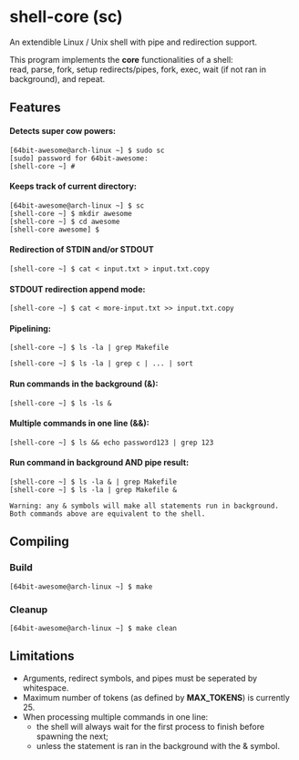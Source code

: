 # shell-core (sc)

An extendible Linux / Unix shell with pipe and redirection support.

This program implements the **core** functionalities of a shell: \
read, parse, fork, setup redirects/pipes, fork, exec, wait (if not ran in background), and repeat.

## Features

#### Detects super cow powers:
```
[64bit-awesome@arch-linux ~] $ sudo sc
[sudo] password for 64bit-awesome:
[shell-core ~] # 
```

#### Keeps track of current directory:
```
[64bit-awesome@arch-linux ~] $ sc
[shell-core ~] $ mkdir awesome
[shell-core ~] $ cd awesome
[shell-core awesome] $ 
```

#### Redirection of STDIN and/or STDOUT
```
[shell-core ~] $ cat < input.txt > input.txt.copy
```

#### STDOUT redirection append mode:
```
[shell-core ~] $ cat < more-input.txt >> input.txt.copy
```

#### Pipelining: 
```
[shell-core ~] $ ls -la | grep Makefile
```
```
[shell-core ~] $ ls -la | grep c | ... | sort
```

#### Run commands in the background (&):
```
[shell-core ~] $ ls -ls &
```

#### Multiple commands in one line (&&):
```
[shell-core ~] $ ls && echo password123 | grep 123
```

#### Run command in background AND pipe result:
```
[shell-core ~] $ ls -la & | grep Makefile
[shell-core ~] $ ls -la | grep Makefile &
```

```
Warning: any & symbols will make all statements run in background.
Both commands above are equivalent to the shell.
```

## Compiling

### Build
```
[64bit-awesome@arch-linux ~] $ make
```

### Cleanup
```
[64bit-awesome@arch-linux ~] $ make clean
```

## Limitations
- Arguments, redirect symbols, and pipes must be seperated by whitespace.
- Maximum number of tokens (as defined by **MAX_TOKENS**) is currently 25.
- When processing multiple commands in one line: 
    - the shell will always wait for the first process to finish before spawning the next; 
    - unless the statement is ran in the background with the & symbol.
